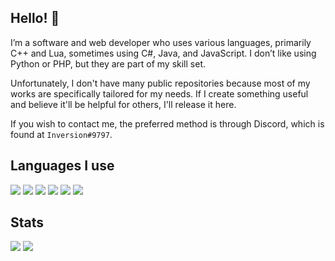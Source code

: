 
## Hello! :wave:

I’m a software and web developer who uses various languages, primarily C++ and Lua, sometimes using C#, Java, and JavaScript. I don’t like using Python or PHP, but they are part of my skill set.

Unfortunately, I don't have many public repositories because most of my works are specifically tailored for my needs. If I create something useful and believe it'll be helpful for others, I'll release it here.

If you wish to contact me, the preferred method is through Discord, which is found at `Inversion#9797`.

## Languages I use
![](https://img.shields.io/badge/C++-00599C?style=flat-square&logo=C%2B%2B&labelColor=00599C&logoColor=ffffff)
[![](https://img.shields.io/badge/CSharp-239120?style=flat-square&logo=C-Sharp&labelColor=239120&logoColor=ffffff)](https://docs.microsoft.com/en-us/dotnet/csharp)
[![](https://img.shields.io/badge/Lua-2C2D72?style=flat-square&logo=Lua&labelColor=2C2D72&logoColor=ffffff)](https://lua.org)
[![](https://img.shields.io/badge/Java-007396?style=flat-square&logo=Java&labelColor=007396&logoColor=ffffff)](https://www.oracle.com/uk/java/technologies/javase-downloads.html)
[![](https://img.shields.io/badge/Node.js-339933?style=flat-square&logo=Node.js&labelColor=339933&logoColor=ffffff)](https://nodejs.org)
[![](https://img.shields.io/badge/Python-3776AB?style=flat-square&logo=Python&labelColor=3776AB&logoColor=ffffff)](https://python.org)
## Stats
[![](https://github-readme-stats-ecru-eight.vercel.app/api?username=NeoInversion&theme=radical&count_private=true&show_icons=true&cache_seconds=1800)](https://github.com/NeoInversion)
[![](https://github-readme-stats-ecru-eight.vercel.app/api/top-langs/?username=NeoInversion&theme=radical&layout=compact&langs_count=10&hide=HTML,CSS&cache_seconds=1800)](https://github.com/NeoInversion)
